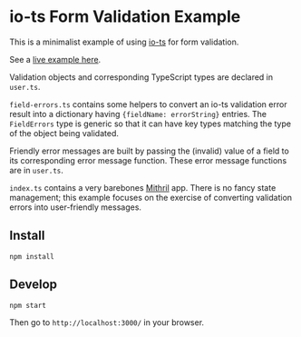 # io-ts Form Validation Example

This is a minimalist example of using [io-ts](https://github.com/gcanti/io-ts) for form validation.

See a [live example here](https://stackblitz.com/edit/typescript-b9fxb4).

Validation objects and corresponding TypeScript types are declared in `user.ts`.

`field-errors.ts` contains some helpers to convert an io-ts validation error result into a dictionary having `{fieldName: errorString}` entries. The `FieldErrors` type is generic so that it can have key types matching the type of the object being validated.

Friendly error messages are built by passing the (invalid) value of a field to its corresponding error message function. These error message functions are in `user.ts`.

`index.ts` contains a very barebones [Mithril](https://gitub.com/MithrilJS/mithril.js) app. There is no fancy state management; this example focuses on the exercise of converting validation errors into user-friendly messages.

## Install

	npm install

## Develop

	npm start

Then go to `http://localhost:3000/` in your browser.
